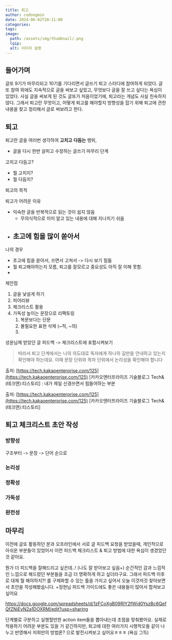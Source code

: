 ```yaml
---
title: 퇴고
author: codongmin
date: 2024-06-02T20:11:00
categories: 
tags: 
image:
  path: /assets/img/thumbnail/.png
  lqip: 
  alt: 이미지 설명
---
```


## 들어가며

글또 9기가 마무리되고 10기를 기다리면서 글쓰기 퇴고 스터디에 참여하게 되었다. 글또 참여 외에도 지속적으로 글을 써보고 싶었고, 무엇보다 글을 잘 쓰고 싶다는 욕심이 있었다. 사실 글을 써보게 된 것도 글또가 처음이었기에, 퇴고라는 개념도 사실 친숙하지 않다. 그래서 퇴고란 무엇이고, 어떻게 퇴고를 해야할지 방향성을 잡기 위해 퇴고에 관한 내용을 찾고 정리해서 글로 써보려고 한다.

## 퇴고

퇴고란 글을 여러번 생각하여 **고치고** **다듬는** 행위, 
- 글을 다시 한번 살피고 수정하는 글쓰기 마무리 단계


고치고 다듬고?

- 뭘 고치지?
- 뭘 다듬지?

퇴고의 목적



퇴고가 어려운 이유
- 익숙한 글을 반복적으로 읽는 것이 쉽지 않음
	- 무의식적으로 이미 알고 있는 내용에 대해 지나치기 쉬움 
- 초고에 힘을 많이 쏟아서 
	- 

나의 경우 
- 초고에 힘을 쏟아서, 쓰면서 고쳐서 -> 다시 보기 힘듦
- 뭘 퇴고해야하는지 모름, 퇴고를 잘모르고 중요성도 아직 잘 이해 못함.
- 


제안점
1. 글을 낯설게 하기 
2. 피어리뷰 
3. 체크리스트 활용
4. 가독성 높이는 문장으로 리팩토링
	1. 복문보다는 단문
	2. 불필요한 표현 삭제  (~적, ~의)
	3. 


성윤님께 받았던 글 피드백 -> 체크리스트에 포함시켜보기


> 따라서 퇴고 단계에서는 나의 의도대로 독자에게 하나의 길만을 안내하고 있는지 확인해야 하는데요.
 이때 문장 단위와 목차 단위에서 논리성을 확인해야 합니다

출처: [https://tech.kakaoenterprise.com/125](https://tech.kakaoenterprise.com/125) [카카오엔터프라이즈 기술블로그 Tech&(테크앤):티스토리]
: 내가 제일 신경쓰면서 힘들어하는 부분

출처: [https://tech.kakaoenterprise.com/125](https://tech.kakaoenterprise.com/125) [카카오엔터프라이즈 기술블로그 Tech&(테크앤):티스토리]



## 퇴고 체크리스트 초안 작성 

### 방향성
구조부터 -> 문장 -> 단어 순으로 
### 논리성 
### 정확성
### 가독성
### 완전성




## 마무리


이전에 글또 활동하던 분과 오프라인에서 서로 글 피드백 요청을 받았을때, 개인적으로 아쉬운 부분들이 있었어서 이런 피드백 체크리스트 & 퇴고 방법에 대한 욕심이 생겼었던 것 같아요. 

뭔가 더 피드백을 잘해드리고 싶은데..! (나도 잘 받아보고 싶음+) 순간적인 감과 느낌적인 느낌으로 해드렸던 부분들을 조금 더 명확하게 하고 싶더라구요. 그래서 피드백 이후로 대체 뭘 해야하지?! 를 구체화할 수 있는 틀을 가지고 싶어서 오늘 이것저것 찾아보면서 초안을 작성해봤숩니다. +정현님 피드백 가이드에도 좋은 내용들이 많아서 합쳐보고 싶어요

https://docs.google.com/spreadsheets/d/1zFCoXgB09RIY2fWid0YszBc6QefQfZNiEyN2a1DOXRM/edit?usp=sharing


단계별로 구분하고 실행할만한 action item들을 뽑아내는데 초점을 맞춰봤어요. 실제로 적용하기 어려운 부분도 있을 거 같긴하지만, 퇴고에 대한 여러가지 시행착오들 같이 나누고 반영해서 저희만의 방법론? 으로 발전시켜보고 싶어요ㅎㅎㅎ (욕심 그득) 